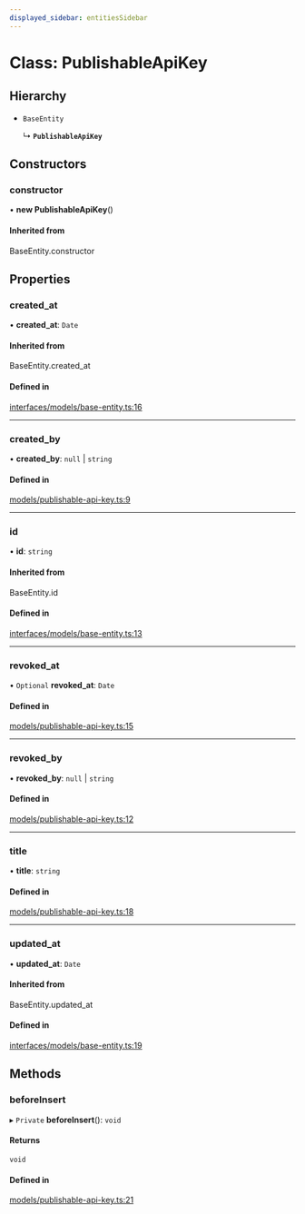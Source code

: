 ```yaml
---
displayed_sidebar: entitiesSidebar
---
```


# Class: PublishableApiKey

## Hierarchy

- `BaseEntity`

  ↳ **`PublishableApiKey`**

## Constructors

### constructor

• **new PublishableApiKey**()

#### Inherited from

BaseEntity.constructor

## Properties

### created\_at

• **created\_at**: `Date`

#### Inherited from

BaseEntity.created\_at

#### Defined in

[interfaces/models/base-entity.ts:16](https://github.com/medusajs/medusa/blob/b38f73726/packages/medusa/src/interfaces/models/base-entity.ts#L16)

___

### created\_by

• **created\_by**: ``null`` \| `string`

#### Defined in

[models/publishable-api-key.ts:9](https://github.com/medusajs/medusa/blob/b38f73726/packages/medusa/src/models/publishable-api-key.ts#L9)

___

### id

• **id**: `string`

#### Inherited from

BaseEntity.id

#### Defined in

[interfaces/models/base-entity.ts:13](https://github.com/medusajs/medusa/blob/b38f73726/packages/medusa/src/interfaces/models/base-entity.ts#L13)

___

### revoked\_at

• `Optional` **revoked\_at**: `Date`

#### Defined in

[models/publishable-api-key.ts:15](https://github.com/medusajs/medusa/blob/b38f73726/packages/medusa/src/models/publishable-api-key.ts#L15)

___

### revoked\_by

• **revoked\_by**: ``null`` \| `string`

#### Defined in

[models/publishable-api-key.ts:12](https://github.com/medusajs/medusa/blob/b38f73726/packages/medusa/src/models/publishable-api-key.ts#L12)

___

### title

• **title**: `string`

#### Defined in

[models/publishable-api-key.ts:18](https://github.com/medusajs/medusa/blob/b38f73726/packages/medusa/src/models/publishable-api-key.ts#L18)

___

### updated\_at

• **updated\_at**: `Date`

#### Inherited from

BaseEntity.updated\_at

#### Defined in

[interfaces/models/base-entity.ts:19](https://github.com/medusajs/medusa/blob/b38f73726/packages/medusa/src/interfaces/models/base-entity.ts#L19)

## Methods

### beforeInsert

▸ `Private` **beforeInsert**(): `void`

#### Returns

`void`

#### Defined in

[models/publishable-api-key.ts:21](https://github.com/medusajs/medusa/blob/b38f73726/packages/medusa/src/models/publishable-api-key.ts#L21)
